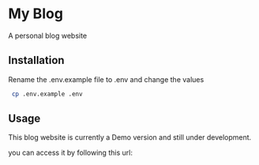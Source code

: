 # My Blog
A personal blog website

## Installation

Rename the .env.example file to .env and change the values

```bash
 cp .env.example .env
```

## Usage

This blog website is currently a Demo version and still under development.

you can access it by following this url: 



